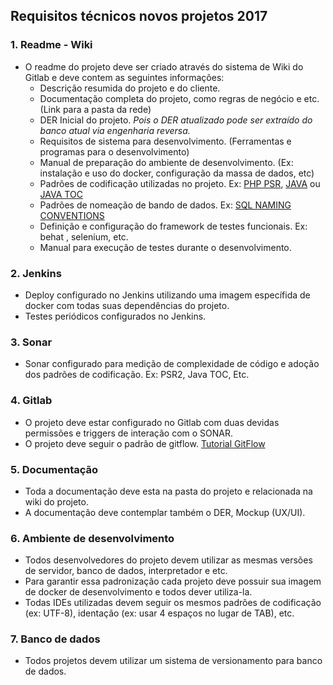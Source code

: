 ## Requisitos técnicos novos projetos 2017

### 1.  Readme - Wiki

* O readme do projeto deve ser criado através do sistema de Wiki do Gitlab e deve contem as seguintes informações:
  * Descrição resumida do projeto e do cliente.
  * Documentação completa do projeto, como regras de negócio e etc. (Link para a pasta da rede)
  * DER Inicial do projeto. *Pois o DER atualizado pode ser extraído do banco atual via engenharia reversa.*
  * Requisitos de sistema para desenvolvimento. (Ferramentas e programas para o desenvolvimento) 
  * Manual de preparação do ambiente de desenvolvimento. (Ex: instalação e uso do docker, configuração da massa de dados, etc)
  * Padrões de codificação utilizadas no projeto. Ex: [PHP PSR](http://www.php-fig.org/psr/psr-2/), [JAVA](http://www.oracle.com/technetwork/java/javase/documentation/codeconventions-137946.html) ou [JAVA TOC](https://docs.oracle.com/javase/tutorial/java/TOC.html)
  * Padrões de nomeação de bando de dados. Ex: [SQL NAMING CONVENTIONS](sql-naming-conventions)
  * Definição e configuração do framework de testes funcionais. Ex: behat , selenium, etc.
  * Manual para execução de testes durante o desenvolvimento.

### 2. Jenkins

* Deploy configurado no Jenkins utilizando uma imagem específida de docker com todas suas dependências do projeto.
* Testes periódicos configurados no Jenkins.

### 3. Sonar

* Sonar configurado para medição de complexidade de código e adoção dos padrões de codificação. Ex: PSR2, Java TOC, Etc.

### 4. Gitlab

* O projeto deve estar configurado no Gitlab com duas devidas permissões e triggers de interação com o SONAR.
* O projeto deve seguir o padrão de gitflow. [Tutorial GitFlow](https://fjorgemota.com/git-flow-uma-forma-legal-de-organizar-repositorios-git/)

### 5. Documentação

* Toda a documentação deve esta na pasta do projeto e relacionada na wiki do projeto.
* A documentação deve contemplar também o DER, Mockup (UX/UI).

### 6. Ambiente de desenvolvimento

* Todos desenvolvedores do projeto devem utilizar as mesmas versões de servidor, banco de dados, interpretador e etc. 
* Para garantir essa padronização cada projeto deve possuir sua imagem de docker de desenvolvimento e todos dever utiliza-la.
* Todas IDEs utilizadas devem seguir os mesmos padrões de codificação (ex: UTF-8), identação (ex: usar 4 espaços no lugar de TAB), etc.

### 7. Banco de dados

* Todos projetos devem utilizar um sistema de versionamento para banco de dados.